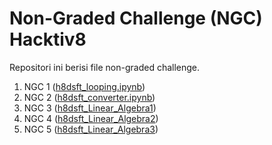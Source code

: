 # Non-Graded Challenge (NGC) Hacktiv8
Repositori ini berisi file non-graded challenge.

1. NGC 1 ([h8dsft_looping.ipynb](https://github.com/Natalie-wong26/Non-Graded-Challenge-Hacktiv8/blob/master/h8dsft_looping.ipynb))
2. NGC 2 ([h8dsft_converter.ipynb](https://github.com/Natalie-wong26/Non-Graded-Challenge-Hacktiv8/blob/master/h8dsft_converter.ipynb))
3. NGC 3 ([h8dsft_Linear_Algebra1](https://github.com/Natalie-wong26/Non-Graded-Challenge-Hacktiv8/blob/master/h8dsft_Linear_Algebra1.ipynb))
4. NGC 4 ([h8dsft_Linear_Algebra2](https://github.com/Natalie-wong26/Non-Graded-Challenge-Hacktiv8/blob/master/h8dsft_Linear_Algebra2.ipynb))
5. NGC 5 ([h8dsft_Linear_Algebra3](https://github.com/Natalie-wong26/Non-Graded-Challenge-Hacktiv8/blob/master/h8dsft_Linear_Algebra3.ipynb))
